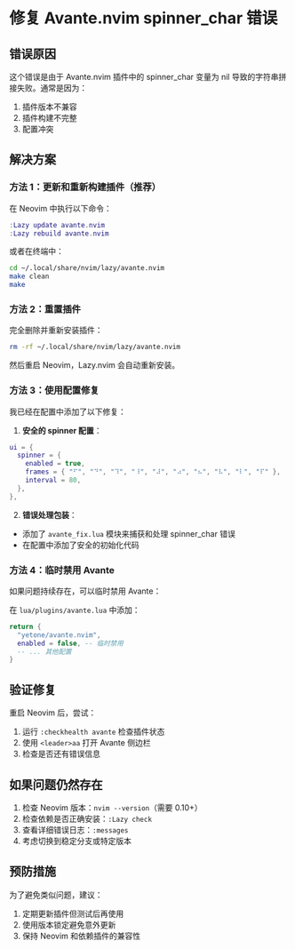 # 修复 Avante.nvim spinner_char 错误

## 错误原因

这个错误是由于 Avante.nvim 插件中的 spinner_char 变量为 nil 导致的字符串拼接失败。通常是因为：

1. 插件版本不兼容
2. 插件构建不完整
3. 配置冲突

## 解决方案

### 方法 1：更新和重新构建插件（推荐）

在 Neovim 中执行以下命令：

```lua
:Lazy update avante.nvim
:Lazy rebuild avante.nvim
```

或者在终端中：

```bash
cd ~/.local/share/nvim/lazy/avante.nvim
make clean
make
```

### 方法 2：重置插件

完全删除并重新安装插件：

```bash
rm -rf ~/.local/share/nvim/lazy/avante.nvim
```

然后重启 Neovim，Lazy.nvim 会自动重新安装。

### 方法 3：使用配置修复

我已经在配置中添加了以下修复：

1. **安全的 spinner 配置**：
```lua
ui = {
  spinner = {
    enabled = true,
    frames = { "⠋", "⠙", "⠹", "⠸", "⠼", "⠴", "⠦", "⠧", "⠇", "⠏" },
    interval = 80,
  },
},
```

2. **错误处理包装**：
- 添加了 `avante_fix.lua` 模块来捕获和处理 spinner_char 错误
- 在配置中添加了安全的初始化代码

### 方法 4：临时禁用 Avante

如果问题持续存在，可以临时禁用 Avante：

在 `lua/plugins/avante.lua` 中添加：

```lua
return {
  "yetone/avante.nvim",
  enabled = false, -- 临时禁用
  -- ... 其他配置
}
```

## 验证修复

重启 Neovim 后，尝试：

1. 运行 `:checkhealth avante` 检查插件状态
2. 使用 `<leader>aa` 打开 Avante 侧边栏
3. 检查是否还有错误信息

## 如果问题仍然存在

1. 检查 Neovim 版本：`nvim --version`（需要 0.10+）
2. 检查依赖是否正确安装：`:Lazy check`
3. 查看详细错误日志：`:messages`
4. 考虑切换到稳定分支或特定版本

## 预防措施

为了避免类似问题，建议：

1. 定期更新插件但测试后再使用
2. 使用版本锁定避免意外更新
3. 保持 Neovim 和依赖插件的兼容性